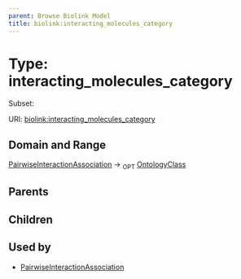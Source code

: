 ```yaml
---
parent: Browse Biolink Model
title: biolink:interacting_molecules_category
---
```


# Type: interacting_molecules_category

Subset:



URI: [biolink:interacting_molecules_category](https://w3id.org/biolink/vocab/interacting_molecules_category)

## Domain and Range

[PairwiseInteractionAssociation](PairwiseInteractionAssociation.md) ->  <sub>OPT</sub> [OntologyClass](OntologyClass.md)

## Parents


## Children


## Used by

 * [PairwiseInteractionAssociation](PairwiseInteractionAssociation.md)
